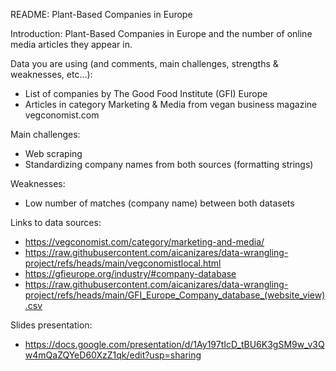 README:
Plant-Based Companies in Europe

Introduction:
Plant-Based Companies in Europe and the number of online media articles they appear in.

Data you are using (and comments, main challenges, strengths & weaknesses, etc...):
- List of companies by The Good Food Institute (GFI) Europe
- Articles in category Marketing & Media from vegan business magazine vegconomist.com

Main challenges:
- Web scraping
- Standardizing company names from both sources (formatting strings)

Weaknesses:
- Low number of matches (company name) between both datasets

Links to data sources:
- https://vegconomist.com/category/marketing-and-media/
- https://raw.githubusercontent.com/aicanizares/data-wrangling-project/refs/heads/main/vegconomistlocal.html
- https://gfieurope.org/industry/#company-database
- https://raw.githubusercontent.com/aicanizares/data-wrangling-project/refs/heads/main/GFI_Europe_Company_database_(website_view).csv

Slides presentation:
- https://docs.google.com/presentation/d/1Ay197tIcD_tBU6K3gSM9w_v3Qw4mQaZQYeD60XzZ1qk/edit?usp=sharing

